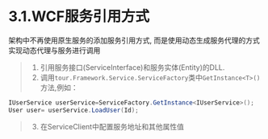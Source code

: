 # 3.1.WCF服务引用方式
架构中不再使用原生服务的添加服务引用方式, 而是使用动态生成服务代理的方式实现动态代理与服务进行调用
>1. 引用服务接口(ServiceInterface)和服务实体(Entity)的DLL.
>2. 调用```tour.Framework.Service.ServiceFactory```类中```GetInstance<T>()```方法,例如：
```C#
IUserService userService=ServiceFactory.GetInstance<IUserService>();
User user= userService.LoadUser(Id);
```
>3. 在ServiceClient中配置服务地址和其他属性值